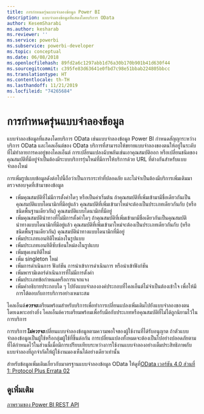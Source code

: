 ```yaml
---
title: การกำหนดรุ่นแบบจำลองข้อมูล Power BI
description: แบบจำลองข้อมูลที่แสดงโดยบริการ OData
author: KesemSharabi
ms.author: kesharab
ms.reviewer: ''
ms.service: powerbi
ms.subservice: powerbi-developer
ms.topic: conceptual
ms.date: 06/08/2018
ms.openlocfilehash: 89fd2a6c1297abb1d76a30b170b901b41d630f44
ms.sourcegitcommit: c395fe83d63641e0fbd7c98e51bbab224805bbcc
ms.translationtype: HT
ms.contentlocale: th-TH
ms.lasthandoff: 11/21/2019
ms.locfileid: "74265684"
---
```

# <a name="data-model-versioning"></a>การกำหนดรุ่นแบบจำลองข้อมูล

แบบจำลองข้อมูลที่แสดงโดยบริการ OData เช่นแบบจำลองข้อมูล Power BI กำหนดสัญญาระหว่างบริการ OData และไคลเอ็นต์ของ OData บริการที่สามารถให้ขยายแบบจำลองของตนให้อยู่ในระดับที่ไม่ทำลายการคงอยู่ของไคลเอ็นต์ การเปลี่ยนแปลงฉับพลันเช่นเอาคุณสมบัติออก หรือเปลี่ยนชนิดของคุณสมบัติที่มีอยู่จำเป็นต้องมีระบบบริการรุ่นใหม่ที่มีการให้บริการด้วย URL ที่ต่างกันสำหรับแบบจำลองใหม่  
  
การเพิ่มรูปแบบข้อมูลดังต่อไปนี้ถือว่าเป็นการกระทำที่ปลอดภัย และไม่จำเป็นต้องมีบริการเพิ่มเติมมาตรวจสอบจุดที่เข้ามาของข้อมูล  
  
* เพิ่มคุณสมบัติที่ไม่มีการตั้งค่าใดๆ หรือเป็นค่าเริ่มต้น ถ้าคุณสมบัติที่เพิ่มเข้ามามีชื่อเดียวกันเป็นคุณสมบัติแบบไดนามิกที่มีอยู่แล้ว คุณสมบัติที่เพิ่มเข้ามาใหม่จะต้องเป็นประเภทเดียวกันกับ (หรือชนิดพื้นฐานเดียวกัน) คุณสมบัติแบบไดนามิกที่มีอยู่  
* เพิ่มคุณสมบัตินำทางที่ไม่มีการตั้งค่าใดๆ ถ้าคุณสมบัติที่เพิ่มเข้ามามีชื่อเดียวกันเป็นคุณสมบัตินำทางแบบไดนามิกที่มีอยู่แล้ว คุณสมบัติที่เพิ่มเข้ามาใหม่จะต้องเป็นประเภทเดียวกันกับ (หรือชนิดพื้นฐานเดียวกัน) คุณสมบัตินำทางแบบไดนามิกที่มีอยู่  
* เพิ่มประเภทเอนทิตีใหม่ลงในรูปแบบ  
* เพิ่มประเภทเอนทิตีซับซ้อนใหม่ลงในรูปแบบ  
* เพิ่มชุดเอนทิตีใหม่  
* เพิ่ม singleton ใหม่  
* เพิ่มการดำเนินการ ฟังก์ชัน การนำเข้าการดำเนินการ หรือนำเข้าฟังก์ชัน
* เพิ่มพารามิเตอร์ดำเนินการที่ไม่มีการตั้งค่า  
* เพิ่มประเภทข้อกำหนดหรือการแจกแจง  
* เพิ่มคำอธิบายประกอบใด ๆ ไปยังแบบจำลององค์ประกอบที่ไคลเอ็นต์ไม่จำเป็นต้องเข้าใจ เพื่อให้มีการโต้ตอบกับการบริการอย่างเหมาะสม  
  
ไคลเอ็นต์***ควรจะ***เตรียมพร้อมสำหรับบริการเพื่อทำการเปลี่ยนแปลงเพิ่มเติมไปยังแบบจำลองของตน โดยเฉพาะอย่างยิ่ง ไคลเอ็นต์ควรเตรียมพร้อมเพื่อรับมือกับประเภทหรือคุณสมบัติที่ไม่ได้ถูกนิยามไว้ในการบริการ  
  
การบริการ***ไม่ควรจะ***เปลี่ยนแบบจำลองข้อมูลตามความพอใจของผู้ใช้งานที่ได้รับอนุญาต ถ้าตัวแบบจำลองข้อมูลเป็นผู้ใช้หรือกลุ่มผู้ใช้ที่ขึ้นต่อกัน การเปลี่ยนแปลงทั้งหมดจะต้องเป็นไปอย่างปลอดภัยตามที่ได้กำหนดไว้ในส่วนนี้เมื่อมีการเปรียบเทียบระหว่างการใช้งานแบบจำลองอย่างเต็มประสิทธิภาพกับแบบจำลองที่ถูกจำกัดให้ผู้ใช้งานมองเห็นได้อย่างเดียวเท่านั้น  
  
สำหรับข้อมูลเพิ่มเติมเกี่ยวกับมาตรฐานแบบจำลองข้อมูล OData ให้ดูที่[OData เวอร์ชัน 4.0 ส่วนที่ 1: Protocol Plus Errata 02](https://docs.oasis-open.org/odata/odata/v4.0/odata-v4.0-part1-protocol.html)  
  
## <a name="see-also"></a>ดูเพิ่มเติม
[ภาพรวมของ Power BI REST API](https://docs.microsoft.com/rest/api/power-bi/)  